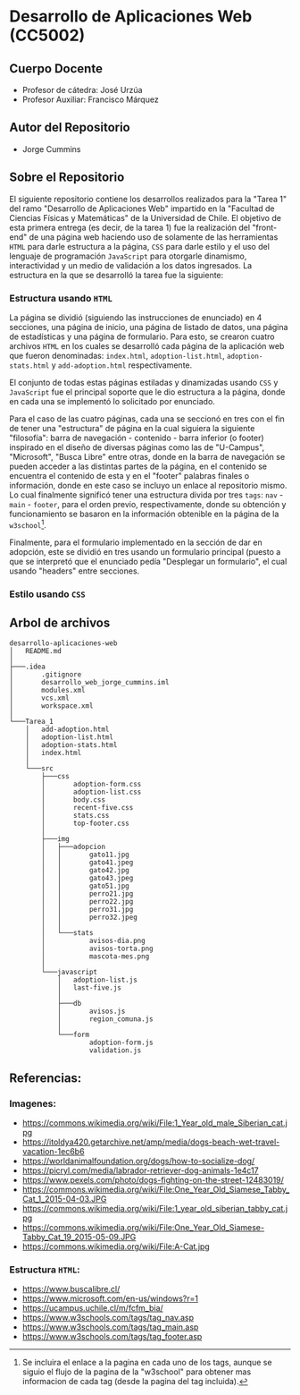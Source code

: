 # Desarrollo de Aplicaciones Web (CC5002)

## Cuerpo Docente

- Profesor de cátedra: José Urzúa
- Profesor Auxiliar: Francisco Márquez

## Autor del Repositorio

- Jorge Cummins

## Sobre el Repositorio 
El siguiente repositorio contiene los desarrollos realizados para la "Tarea 1" del ramo "Desarrollo de Aplicaciones Web" impartido en la "Facultad de Ciencias Físicas y Matemáticas" de la Universidad de Chile. El objetivo de esta primera entrega (es decir, de la tarea 1) fue la realización del "front-end" de una página web haciendo uso de solamente de las herramientas `HTML` para darle estructura a la página, `CSS` para darle estilo y el uso del lenguaje de programación `JavaScript` para otorgarle dinamismo, interactividad y un medio de validación a los datos ingresados.
La estructura en la que se desarrolló la tarea fue la siguiente:

### Estructura usando `HTML`
La página se dividió (siguiendo las instrucciones de enunciado) en 4 secciones, una página de inicio, una página de listado de datos, una página de estadísticas y una página de formulario. Para esto, se crearon cuatro archivos `HTML` en los cuales se desarrolló cada página de la aplicación web que fueron denominadas: `index.html`, `adoption-list.html`, `adoption-stats.html` y `add-adoption.html` respectivamente.

El conjunto de todas estas páginas estiladas y dinamizadas usando `CSS` y `JavaScript` fue el principal soporte que le dio estructura a la página, donde en cada una se implementó lo solicitado por enunciado.

Para el caso de las cuatro páginas, cada una se seccionó en tres con el fin de tener una "estructura" de página en la cual siguiera la siguiente "filosofía": barra de navegación - contenido - barra inferior (o footer) inspirado en el diseño de diversas páginas como las de "U-Campus", "Microsoft", "Busca Libre" entre otras, donde en la barra de navegación se pueden acceder a las distintas partes de la página, en el contenido se encuentra el contenido de esta y en el "footer" palabras finales o información, donde en este caso se incluyo un enlace al repositorio mismo. Lo cual finalmente significó tener una estructura divida por tres `tags`: `nav` - `main` - `footer`, para el orden previo, respectivamente, donde su obtención y funcionamiento se basaron en la información obtenible en la página de la `w3school`[^1].

Finalmente, para el formulario implementado en la sección de dar en adopción, este se dividió en tres usando un formulario principal (puesto a que se interpretó que el enunciado pedía "Desplegar un formulario", el cual usando "headers" entre secciones.

### Estilo usando `CSS`

## Arbol de archivos
```
desarrollo-aplicaciones-web
│   README.md
│
├───.idea
│       .gitignore
│       desarrollo_web_jorge_cummins.iml
│       modules.xml
│       vcs.xml
│       workspace.xml
│
└───Tarea_1
    │   add-adoption.html
    │   adoption-list.html
    │   adoption-stats.html
    │   index.html
    │
    └───src
        ├───css
        │       adoption-form.css
        │       adoption-list.css
        │       body.css
        │       recent-five.css
        │       stats.css
        │       top-footer.css
        │
        ├───img
        │   ├───adopcion
        │   │       gato11.jpg
        │   │       gato41.jpeg
        │   │       gato42.jpg
        │   │       gato43.jpeg
        │   │       gato51.jpg
        │   │       perro21.jpg
        │   │       perro22.jpg
        │   │       perro31.jpg
        │   │       perro32.jpeg
        │   │
        │   └───stats
        │           avisos-dia.png
        │           avisos-torta.png
        │           mascota-mes.png
        │
        └───javascript
            │   adoption-list.js
            │   last-five.js
            │
            ├───db
            │       avisos.js
            │       region_comuna.js
            │
            └───form
                    adoption-form.js
                    validation.js
```

## Referencias:
### Imagenes: 
- https://commons.wikimedia.org/wiki/File:1_Year_old_male_Siberian_cat.jpg
- https://itoldya420.getarchive.net/amp/media/dogs-beach-wet-travel-vacation-1ec6b6
- https://worldanimalfoundation.org/dogs/how-to-socialize-dog/
- https://picryl.com/media/labrador-retriever-dog-animals-1e4c17
- https://www.pexels.com/photo/dogs-fighting-on-the-street-12483019/
- https://commons.wikimedia.org/wiki/File:One_Year_Old_Siamese_Tabby_Cat_1_2015-04-03.JPG
- https://commons.wikimedia.org/wiki/File:1_year_old_siberian_tabby_cat.jpg
- https://commons.wikimedia.org/wiki/File:One_Year_Old_Siamese-Tabby_Cat_19_2015-05-09.JPG
- https://commons.wikimedia.org/wiki/File:A-Cat.jpg
### Estructura `HTML`:
- https://www.buscalibre.cl/
- https://www.microsoft.com/en-us/windows?r=1
- https://ucampus.uchile.cl/m/fcfm_bia/
- https://www.w3schools.com/tags/tag_nav.asp
- https://www.w3schools.com/tags/tag_main.asp
- https://www.w3schools.com/tags/tag_footer.asp



[^1]: Se incluira el enlace a la pagina en cada uno de los tags, aunque se siguio el flujo de la pagina de la "w3school" para obtener mas informacion de cada tag (desde la pagina del tag incluida).